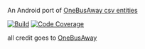 An Android port of [OneBusAway csv entities](https://github.com/OneBusAway/onebusaway-csv-entities)

[![Build](https://img.shields.io/travis/prt2121/csv-entities.svg)](https://travis-ci.org/prt2121/csv-entities)
[![Code Coverage](https://img.shields.io/codecov/c/github/prt2121/csv-entities/master.svg)](https://codecov.io/github/prt2121/csv-entities?branch=master)

all credit goes to [OneBusAway](http://onebusaway.org)
